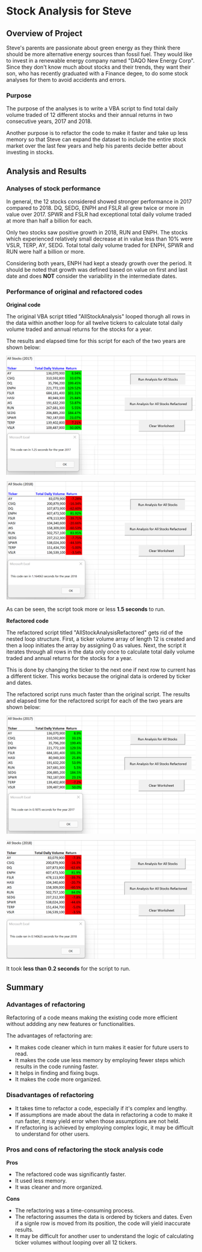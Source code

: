 # Stock Analysis for Steve
## Overview of Project
Steve's parents are passionate about green energy as they think there should be more alternative energy sources than fossil fuel. They would like to invest in a renewable energy company named "DAQO New Energy Corp". Since they don't know much about stocks and their trends, they want their son, who has recently graduated with a Finance degee, to do some stock analyses for them to avoid accidents and errors.

### Purpose
The purpose of the analyses is to write a VBA script to find total daily volume traded of 12 different stocks and their annual returns in two consecutive years, 2017 and 2018.

Another purpose is to refactor the code to make it faster and take up less memory so that Steve can expand the dataset to include the entire stock market over the last few years and  help his parents decide better about investing in stocks.

## Analysis and Results
### Analyses of stock performance
In general, the 12 stocks considered showed stronger performance in 2017 compared to 2018. DQ, SEDG, ENPH and FSLR all grew twice or more in value over 2017. SPWR and FSLR had exceptional total daily volume traded at more than half a billion for each.

Only two stocks saw positive growth in 2018, RUN and ENPH. The stocks which experienced relatively small decrease at in value less than 10% were VSLR, TERP, AY, SEDG. Total total daily volume traded for ENPH, SPWR and RUN were half a billion or more.

Considering both years, ENPH had kept a steady growth over the period. It should be noted that growth was defined based on value on first and last date and does **NOT** consider the variability in the intermediate dates.

### Performance of original and refactored codes
**Original code**

The original VBA script titled "AllStockAnalysis" looped thorugh all rows in the data within another loop for all twelve tickers to calculate total daily volume traded and annual returns for the stocks for a year.

The results and elapsed time for this script for each of the two years are shown below:

![Stock_Analysis_2017](https://github.com/Nusratnimme/stock-analysis/blob/main/Stock_Analysis_2017.png)

![Stock_Analysis_2018](https://github.com/Nusratnimme/stock-analysis/blob/main/Stock_Analysis_2018.png)

As can be seen, the script took more or less **1.5 seconds** to run.

**Refactored code**

The refactored script titled "AllStockAnalysisRefactored" gets rid of the nested loop structure. First, a ticker volume array of length 12 is created and then a loop initiates the array by assigning 0 as values. Next, the script it iterates through all rows in the data only once to calculate total daily volume traded and annual returns for the stocks for a year.

This is done by changing the ticker to the next one if next row to current has a different ticker. This works because the original data is ordered by ticker and dates.

The refactored script runs much faster than the original script. The results and elapsed time for the refactored script for each of the two years are shown below:

![VBA_Challenge_2017](https://github.com/Nusratnimme/stock-analysis/blob/main/VBA_Challenge_2017.png)

![VBA_Challenge_2018](https://github.com/Nusratnimme/stock-analysis/blob/main/VBA_Challenge_2018.png)

It took **less than 0.2 seconds** for the script to run.

## Summary
### Advantages of refactoring
Refactoring of a code means making the existing code more efficient without addding any new features or functionalities.

The advantages of refactoring are:
* It makes code cleaner which in turn makes it easier for future users to read.
* It makes the code use less memory by employing fewer steps which results in the code running faster.
* It helps in finding and fixing bugs.
* It makes the code more organized.

### Disadvantages of refactoring
* It takes time to refactor a code, especially if it's complex and lengthy.
* If assumptions are made about the data in refactoring a code to make it run faster, it may yield error when those assumptions are not held.
* If refactoring is achieved by employing complex logic, it may be difficult to understand for other users. 

### Pros and cons of refactoring the stock analysis code
**Pros**
* The refactored code was significantly faster.
* It used less memory.
* It was cleaner and more organized.

**Cons**
* The refactoring was a time-consuming process.
* The refactoring assumes the data is ordered by tickers and dates. Even if a signle row is moved from its position, the code will yield inaccurate results.
* It may be difficult for another user to understand the logic of calculating ticker volumes without looping over all 12 tickers.
